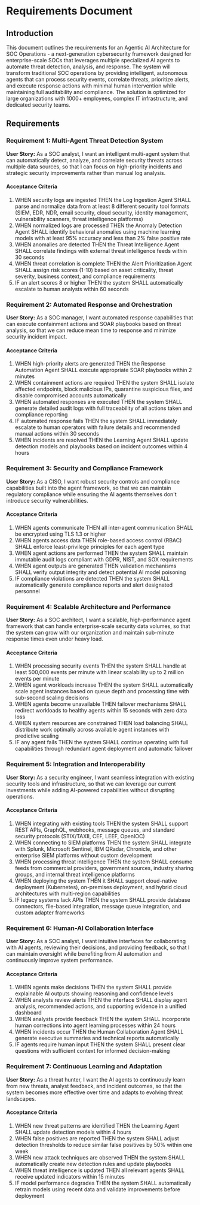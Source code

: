 # Requirements Document

## Introduction

This document outlines the requirements for an Agentic AI Architecture for SOC Operations - a next-generation cybersecurity framework designed for enterprise-scale SOCs that leverages multiple specialized AI agents to automate threat detection, analysis, and response. The system will transform traditional SOC operations by providing intelligent, autonomous agents that can process security events, correlate threats, prioritize alerts, and execute response actions with minimal human intervention while maintaining full auditability and compliance. The solution is optimized for large organizations with 1000+ employees, complex IT infrastructure, and dedicated security teams.

## Requirements

### Requirement 1: Multi-Agent Threat Detection System

**User Story:** As a SOC analyst, I want an intelligent multi-agent system that can automatically detect, analyze, and correlate security threats across multiple data sources, so that I can focus on high-priority incidents and strategic security improvements rather than manual log analysis.

#### Acceptance Criteria

1. WHEN security logs are ingested THEN the Log Ingestion Agent SHALL parse and normalize data from at least 8 different security tool formats (SIEM, EDR, NDR, email security, cloud security, identity management, vulnerability scanners, threat intelligence platforms)
2. WHEN normalized logs are processed THEN the Anomaly Detection Agent SHALL identify behavioral anomalies using machine learning models with at least 95% accuracy and less than 2% false positive rate
3. WHEN anomalies are detected THEN the Threat Intelligence Agent SHALL correlate findings with external threat intelligence feeds within 30 seconds
4. WHEN threat correlation is complete THEN the Alert Prioritization Agent SHALL assign risk scores (1-10) based on asset criticality, threat severity, business context, and compliance requirements
5. IF an alert scores 8 or higher THEN the system SHALL automatically escalate to human analysts within 60 seconds

### Requirement 2: Automated Response and Orchestration

**User Story:** As a SOC manager, I want automated response capabilities that can execute containment actions and SOAR playbooks based on threat analysis, so that we can reduce mean time to response and minimize security incident impact.

#### Acceptance Criteria

1. WHEN high-priority alerts are generated THEN the Response Automation Agent SHALL execute appropriate SOAR playbooks within 2 minutes
2. WHEN containment actions are required THEN the system SHALL isolate affected endpoints, block malicious IPs, quarantine suspicious files, and disable compromised accounts automatically
3. WHEN automated responses are executed THEN the system SHALL generate detailed audit logs with full traceability of all actions taken and compliance reporting
4. IF automated response fails THEN the system SHALL immediately escalate to human operators with failure details and recommended manual actions within 30 seconds
5. WHEN incidents are resolved THEN the Learning Agent SHALL update detection models and playbooks based on incident outcomes within 4 hours

### Requirement 3: Security and Compliance Framework

**User Story:** As a CISO, I want robust security controls and compliance capabilities built into the agent framework, so that we can maintain regulatory compliance while ensuring the AI agents themselves don't introduce security vulnerabilities.

#### Acceptance Criteria

1. WHEN agents communicate THEN all inter-agent communication SHALL be encrypted using TLS 1.3 or higher
2. WHEN agents access data THEN role-based access control (RBAC) SHALL enforce least-privilege principles for each agent type
3. WHEN agent actions are performed THEN the system SHALL maintain immutable audit logs compliant with GDPR, NIST, and SOX requirements
4. WHEN agent outputs are generated THEN validation mechanisms SHALL verify output integrity and detect potential AI model poisoning
5. IF compliance violations are detected THEN the system SHALL automatically generate compliance reports and alert designated personnel

### Requirement 4: Scalable Architecture and Performance

**User Story:** As a SOC architect, I want a scalable, high-performance agent framework that can handle enterprise-scale security data volumes, so that the system can grow with our organization and maintain sub-minute response times even under heavy load.

#### Acceptance Criteria

1. WHEN processing security events THEN the system SHALL handle at least 500,000 events per minute with linear scalability up to 2 million events per minute
2. WHEN agent workloads increase THEN the system SHALL automatically scale agent instances based on queue depth and processing time with sub-second scaling decisions
3. WHEN agents become unavailable THEN failover mechanisms SHALL redirect workloads to healthy agents within 15 seconds with zero data loss
4. WHEN system resources are constrained THEN load balancing SHALL distribute work optimally across available agent instances with predictive scaling
5. IF any agent fails THEN the system SHALL continue operating with full capabilities through redundant agent deployment and automatic failover

### Requirement 5: Integration and Interoperability

**User Story:** As a security engineer, I want seamless integration with existing security tools and infrastructure, so that we can leverage our current investments while adding AI-powered capabilities without disrupting operations.

#### Acceptance Criteria

1. WHEN integrating with existing tools THEN the system SHALL support REST APIs, GraphQL, webhooks, message queues, and standard security protocols (STIX/TAXII, CEF, LEEF, OpenIOC)
2. WHEN connecting to SIEM platforms THEN the system SHALL integrate with Splunk, Microsoft Sentinel, IBM QRadar, Chronicle, and other enterprise SIEM platforms without custom development
3. WHEN processing threat intelligence THEN the system SHALL consume feeds from commercial providers, government sources, industry sharing groups, and internal threat intelligence platforms
4. WHEN deploying the system THEN it SHALL support cloud-native deployment (Kubernetes), on-premises deployment, and hybrid cloud architectures with multi-region capabilities
5. IF legacy systems lack APIs THEN the system SHALL provide database connectors, file-based integration, message queue integration, and custom adapter frameworks

### Requirement 6: Human-AI Collaboration Interface

**User Story:** As a SOC analyst, I want intuitive interfaces for collaborating with AI agents, reviewing their decisions, and providing feedback, so that I can maintain oversight while benefiting from AI automation and continuously improve system performance.

#### Acceptance Criteria

1. WHEN agents make decisions THEN the system SHALL provide explainable AI outputs showing reasoning and confidence levels
2. WHEN analysts review alerts THEN the interface SHALL display agent analysis, recommended actions, and supporting evidence in a unified dashboard
3. WHEN analysts provide feedback THEN the system SHALL incorporate human corrections into agent learning processes within 24 hours
4. WHEN incidents occur THEN the Human Collaboration Agent SHALL generate executive summaries and technical reports automatically
5. IF agents require human input THEN the system SHALL present clear questions with sufficient context for informed decision-making

### Requirement 7: Continuous Learning and Adaptation

**User Story:** As a threat hunter, I want the AI agents to continuously learn from new threats, analyst feedback, and incident outcomes, so that the system becomes more effective over time and adapts to evolving threat landscapes.

#### Acceptance Criteria

1. WHEN new threat patterns are identified THEN the Learning Agent SHALL update detection models within 4 hours
2. WHEN false positives are reported THEN the system SHALL adjust detection thresholds to reduce similar false positives by 50% within one week
3. WHEN new attack techniques are observed THEN the system SHALL automatically create new detection rules and update playbooks
4. WHEN threat intelligence is updated THEN all relevant agents SHALL receive updated indicators within 15 minutes
5. IF model performance degrades THEN the system SHALL automatically retrain models using recent data and validate improvements before deployment